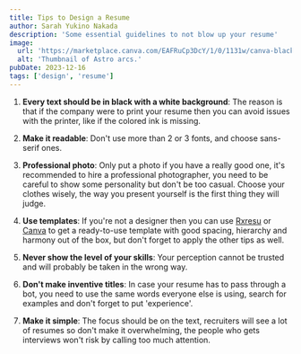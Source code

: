 ```yaml
---
title: Tips to Design a Resume
author: Sarah Yukino Nakada
description: 'Some essential guidelines to not blow up your resume'
image:
  url: 'https://marketplace.canva.com/EAFRuCp3DcY/1/0/1131w/canva-black-white-minimalist-cv-resume-f5JNR-K5jjw.jpg'
  alt: 'Thumbnail of Astro arcs.'
pubDate: 2023-12-16
tags: ['design', 'resume']
---
```


1. **Every text should be in black with a white background**: The reason is that if the company were to print your resume then you can avoid issues with the printer, like if the colored ink is missing.

2. **Make it readable**: Don't use more than 2 or 3 fonts, and choose sans-serif ones.

3. **Professional photo**: Only put a photo if you have a really good one, it's recommended to hire a professional photographer, you need to be careful to show some personality but don't be too casual. Choose your clothes wisely, the way you present yourself is the first thing they will judge.

4. **Use templates**: If you're not a designer then you can use [Rxresu](https://rxresu.me/) or [Canva](https://www.canva.com/) to get a ready-to-use template with good spacing, hierarchy and harmony out of the box, but don't forget to apply the other tips as well.

5. **Never show the level of your skills**: Your perception cannot be trusted and will probably be taken in the wrong way.

6. **Don't make inventive titles**: In case your resume has to pass through a bot, you need to use the same words everyone else is using, search for examples and don't forget to put 'experience'.

7. **Make it simple**: The focus should be on the text, recruiters will see a lot of resumes so don't make it overwhelming, the people who gets interviews won't risk by calling too much attention.
